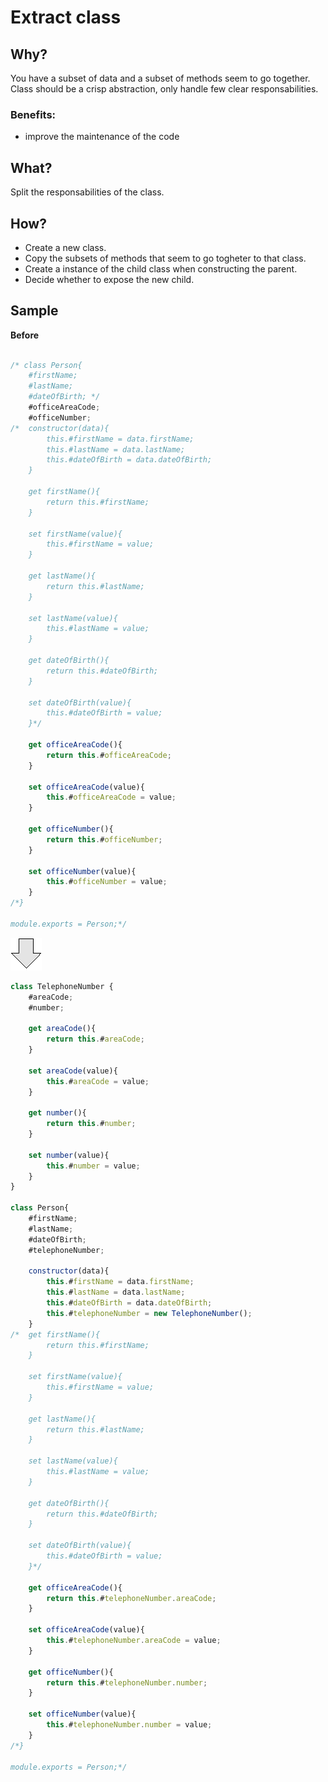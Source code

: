 # Extract class
## Why?
You have a subset of data and a subset of methods seem to go together.
Class should be a crisp abstraction, only handle few clear responsabilities. 
### Benefits:
- improve the maintenance of the code
## What?
Split the responsabilities of the class.
## How?
- Create a new class.
- Copy the subsets of methods that seem to go togheter to that class.
- Create a instance of the child class when constructing the parent.
- Decide whether to expose the new child.
## Sample
**Before**
```js

/* class Person{
    #firstName;
    #lastName;
    #dateOfBirth; */   
    #officeAreaCode;
    #officeNumber;
/*  constructor(data){
        this.#firstName = data.firstName;
        this.#lastName = data.lastName;
        this.#dateOfBirth = data.dateOfBirth;
    }

    get firstName(){
        return this.#firstName;
    }
    
    set firstName(value){
        this.#firstName = value;
    }

    get lastName(){
        return this.#lastName;
    }

    set lastName(value){
        this.#lastName = value;
    }    

    get dateOfBirth(){
        return this.#dateOfBirth;
    }

    set dateOfBirth(value){
        this.#dateOfBirth = value;
    }*/

    get officeAreaCode(){
        return this.#officeAreaCode;
    }
    
    set officeAreaCode(value){
        this.#officeAreaCode = value;
    }

    get officeNumber(){
        return this.#officeNumber;
    }
    
    set officeNumber(value){
        this.#officeNumber = value;
    }
/*}

module.exports = Person;*/
```
![After refactoring](../../../images/arrow.png)
```js
class TelephoneNumber {
    #areaCode;
    #number; 
    
    get areaCode(){
        return this.#areaCode;
    }
    
    set areaCode(value){
        this.#areaCode = value;
    }

    get number(){
        return this.#number;
    }
    
    set number(value){
        this.#number = value;
    }
}

class Person{
    #firstName;
    #lastName;
    #dateOfBirth;
    #telephoneNumber;

    constructor(data){
        this.#firstName = data.firstName;
        this.#lastName = data.lastName;
        this.#dateOfBirth = data.dateOfBirth;
        this.#telephoneNumber = new TelephoneNumber();
    }
/*  get firstName(){
        return this.#firstName;
    }
    
    set firstName(value){
        this.#firstName = value;
    }

    get lastName(){
        return this.#lastName;
    }

    set lastName(value){
        this.#lastName = value;
    }    

    get dateOfBirth(){
        return this.#dateOfBirth;
    }

    set dateOfBirth(value){
        this.#dateOfBirth = value;
    }*/

    get officeAreaCode(){
        return this.#telephoneNumber.areaCode;
    }

    set officeAreaCode(value){
        this.#telephoneNumber.areaCode = value;
    }

    get officeNumber(){
        return this.#telephoneNumber.number;
    }
    
    set officeNumber(value){
        this.#telephoneNumber.number = value;
    }    
/*}

module.exports = Person;*/
```
